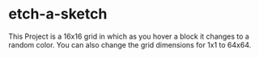 # etch-a-sketch
This Project is a 16x16 grid in which as you hover a block it changes to a random color. 
You can also change the grid dimensions for 1x1 to 64x64.
